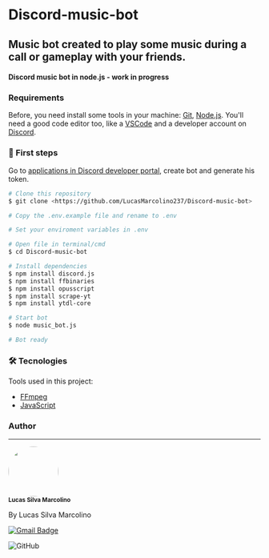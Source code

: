 # Discord-music-bot
## Music bot created to play some music during a call or gameplay with your friends.

<h4>
    Discord music bot in node.js - work in progress
</h4>

### Requirements

Before, you need install some tools in your machine:
[Git](https://git-scm.com), [Node.js](https://nodejs.org/en/download/). 
You'll need a good code editor too, like a [VSCode](https://code.visualstudio.com/) and a developer account on [Discord](https://discord.com/).

### 🎲 First steps

Go to [applications in Discord developer portal](https://discord.com/developers/applications), create bot and generate his token.

```bash
# Clone this repository
$ git clone <https://github.com/LucasMarcolino237/Discord-music-bot>

# Copy the .env.example file and rename to .env

# Set your enviroment variables in .env

# Open file in terminal/cmd
$ cd Discord-music-bot

# Install dependencies
$ npm install discord.js
$ npm install ffbinaries
$ npm install opusscript
$ npm install scrape-yt
$ npm install ytdl-core

# Start bot
$ node music_bot.js

# Bot ready
```
### 🛠 Tecnologies

Tools used in this project:

- [FFmpeg](https://ffmpeg.org/download.html)
- [JavaScript](https://developer.mozilla.org/pt-BR/docs/Web/JavaScript)

### Author
---

 <img style="border-radius: 50%;" src="https://avatars3.githubusercontent.com/u/65372359?s=96&v=4" width="100px;" alt=""/>
 <br />
 <sub><b>Lucas Silva Marcolino</b></sub>


By Lucas Silva Marcolino

[![Gmail Badge](https://img.shields.io/badge/-lukamarc.dev@gmail.com-c14438?style=flat-square&logo=Gmail&logoColor=white&link=mailto:lukamarc.dev@gmail.co)](mailto:lukamarc.dev@gmail.co)

![GitHub](https://img.shields.io/github/license/LucasMarcolino237/Discord-music-bot)

